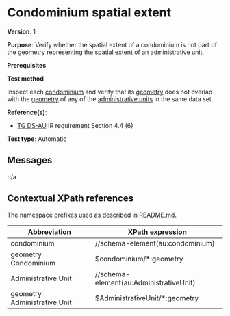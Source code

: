 # Condominium spatial extent

**Version**: 1

**Purpose**: Verify whether the spatial extent of a condominium is not part of the geometry representing the spatial extent of an administrative unit.

**Prerequisites**

**Test method**

Inspect each [condominium](#condominium)  and verify that its [geometry](#geometryCondominium) does not overlap with the [geometry](#geometryAdministrativeUnit) of any of the [administrative units](#AdministrativeUnit) in the same data set.

**Reference(s)**: 

* [TG DS-AU](http://inspire.ec.europa.eu/id/ats/data-au/3.1/au-dc/README#ref_TG_DS_AU) IR requirement Section 4.4 (6)

**Test type**: Automatic

## Messages

n/a

## Contextual XPath references

The namespace prefixes used as described in [README.md](http://inspire.ec.europa.eu/id/ats/data-au/3.1/au-dc/README#namespaces).

Abbreviation                                               |  XPath expression
---------------------------------------------------------- | -------------------------------------------------------------------------
condominium<a name="condominium"></a>   | //schema-element(au:condominium)
geometry Condominium <a name="geometryCondominium"></a>   | $condominium/*:geometry
Administrative Unit <a name="AdministrativeUnit"></a>   | //schema-element(au:AdministrativeUnit)
geometry Administrative Unit <a name="geometryAdministrativeUnit"></a>  | $AdministrativeUnit/*:geometry
